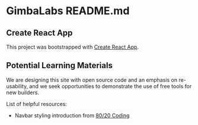 # GimbaLabs README.md

## Create React App

This project was bootstrapped with [Create React App](https://github.com/facebook/create-react-app).

## Potential Learning Materials

We are designing this site with open source code and an emphasis on re-usability, and we seek opportunities to demonstrate the use of free tools for new builders.

List of helpful resources:

* Navbar styling introduction from [80/20 Coding](https://www.youtube.com/watch?v=TZuf4E4z4sk) 
